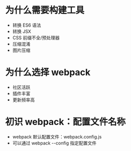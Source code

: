 # 为什么需要构建工具

* 转换 ES6 语法
* 转换 JSX
* CSS 前缀不全/预处理器
* 压缩混淆
* 图片压缩

# 为什么选择 webpack

- 社区活跃
- 插件丰富
- 更新频率高

# 初识 webpack：配置文件名称

* webpack 默认配置文件：webpack.config.js
* 可以通过 webpack --config 指定配置文件